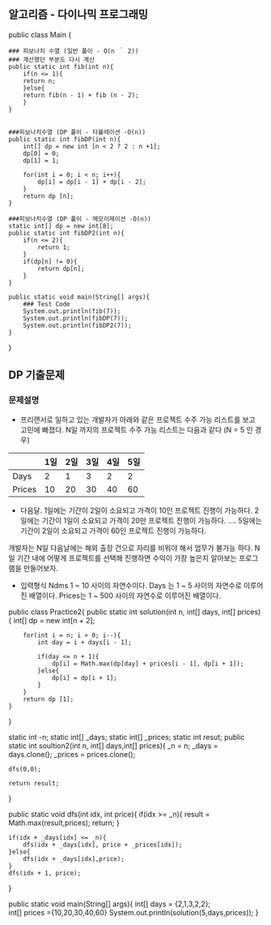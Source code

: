 ## 알고리즘 - 다이나믹 프로그래밍

public class Main {

    ### 피보나치 수열 (일반 풀이 - O(n ＾ 2))
    ### 계산했던 부분도 다시 계산
    public static int fib(int n){
        if(n <= 1){
        return n;
        }else{
        return fib(n - 1) + fib (n - 2);
        }
    }


    ###피보나치수열 (DP 풀이 - 타뷸레이션 -O(n))
    public static int fibDP(int n){
        int[] dp = new int [n < 2 ? 2 : n +1];
        dp[0] = 0;
        dp[1] = 1;

        for(int i = 0; i < n; i++){
            dp[i] = dp[i - 1] + dp[i - 2];
        }
        return dp [n];
    }

    ###피보나치수열 (DP 풀이 - 메모이제이션 -O(n))
    static int[] dp = new int[8];
    public static int fibDP2(int n){
        if(n <= 2){
            return 1;
        }
        if(dp[n] != 0){
            return dp[n];
        }
    }

    public static void main(String[] args){
        ### Test Code
        System.out.println(fib(7));
        System.out.println(fibDP(7));
        System.out.println(fibDP2(7));
    }

}

## DP 기출문제

### 문제설명

- 프리랜서로 일하고 있는 개발자가 아래와 같은 프로젝트 수주 가능 리스트를 보고 고민에 빠졌다.
  N일 까지의 프로젝트 수주 가능 리스트는 다음과 같다 (N = 5 인 경우)

|        | 1일 | 2일 | 3일 | 4일 | 5일 |
| ------ | --- | --- | --- | --- | --- |
| Days   | 2   | 1   | 3   | 2   | 2   |
| Prices | 10  | 20  | 30  | 40  | 60  |

- 다음달.
  1일에는 기간이 2일이 소요되고 가격이 10인 프로젝트 진행이 가능하다.
  2일에는 기간이 1일이 소요되고 가격이 20만 프로젝트 진행이 가능하다.
  ....
  5일에는 기간이 2일이 소요되고 가격이 60인 프로젝트 진행이 가능하다.

개발자는 N일 다음날에는 해외 출장 건으로 자리를 비워야 해서 업무가 불가능 하다.
N일 기간 내에 어떻게 프로젝트를 선택해 진행하면
수익이 가장 높은지 알아보는 프로그램을 만들어보자.

- 입력형식
  Ndms 1 ~ 10 사이의 자연수이다.
  Days 는 1 ~ 5 사이의 자연수로 이루어진 배열이다.
  Prices는 1 ~ 500 사이의 자연수로 이루어진 배열이다.

public class Practice2{
public static int solution(int n, int[] days, int[] prices){
int[] dp = new int[n + 2];

        for(int i = n; i > 0; i--){
            int day = i + days[i - 1];

            if(day <= n + 1){
                dp[i] = Math.max(dp[day] + prices[i - 1], dp[i + 1]);
            }else{
                dp[i] = dp[i + 1];
            }
        }
        return dp [1];
    }

}

static int -n;
static int[] \_days;
static int[] \_prices;
static int resut;
public static int soultion2(int n, int[] days,int[] prices){
\_n = n;
\_days = days.clone();
\_prices = prices.clone();

    dfs(0,0);

    return result;

}

public static void dfs(int idx, int price){
if(idx >= \_n){
result = Math.max(result,prices);
return;
}

    if(idx + _days[idx] <= _n){
        dfs(idx + _days[idx], price + _prices[idx]);
    }else{
        dfs(idx + _days[idx],price);
    }
    dfs(idx + 1, price);

}

public static void main(String[] args){
int[] days = {2,1,3,2,2};  
 int[] prices ={10,20,30,40,60}
System.out.println(solution(5,days,prices));
}
